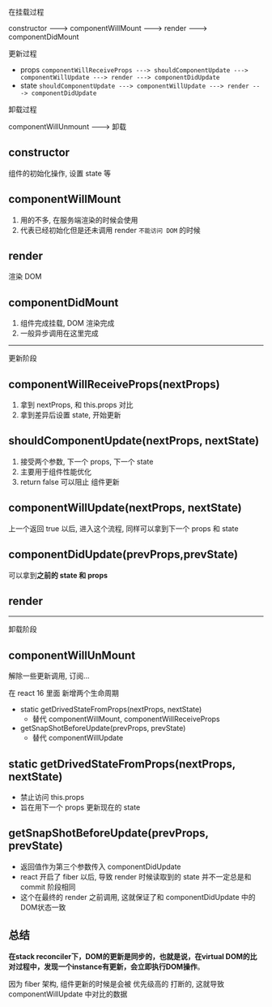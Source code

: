 在挂载过程

constructor ---> componentWillMount ---> render ---> componentDidMount

更新过程

- props `componentWillReceiveProps ---> shouldComponentUpdate ---> componentWillUpdate ---> render ---> componentDidUpdate`
- state  `shouldComponentUpdate ---> componentWillUpdate ---> render ---> componentDidUpdate`

卸载过程

componentWillUnmount ---> 卸载

## constructor

组件的初始化操作, 设置 state 等

## componentWillMount

1. 用的不多, 在服务端渲染的时候会使用
2. 代表已经初始化但是还未调用 render `不能访问 DOM` 的时候

## render

渲染 DOM

## componentDidMount

1. 组件完成挂载, DOM 渲染完成
2. 一般异步调用在这里完成

---

更新阶段

## componentWillReceiveProps(nextProps)

1. 拿到 nextProps, 和 this.props 对比
2. 拿到差异后设置 state, 开始更新

## shouldComponentUpdate(nextProps, nextState)

1. 接受两个参数, 下一个 props, 下一个 state
2. 主要用于组件性能优化
3. return false 可以阻止 组件更新

## componentWillUpdate(nextProps, nextState)

上一个返回 true 以后, 进入这个流程, 同样可以拿到下一个 props 和 state

## componentDidUpdate(prevProps,prevState)

可以拿到**之前的 state 和 props**

## render

---

卸载阶段

## componentWillUnMount

解除一些更新调用, 订阅...



在 react 16 里面 新增两个生命周期

- static getDrivedStateFromProps(nextProps, nextState)
  - 替代 componentWillMount, componentWillReceiveProps
- getSnapShotBeforeUpdate(prevProps, prevState)
  - 替代 componentWillUpdate

## static getDrivedStateFromProps(nextProps, nextState)

- 禁止访问 this.props
- 旨在用下一个 props 更新现在的 state

## getSnapShotBeforeUpdate(prevProps, prevState)

- 返回值作为第三个参数传入 componentDidUpdate
- react 开启了 fiber 以后, 导致 render 时候读取到的 state 并不一定总是和 commit 阶段相同
- 这个在最终的 render 之前调用, 这就保证了和 componentDidUpdate 中的DOM状态一致



## 总结

**在stack reconciler下，DOM的更新是同步的，也就是说，在virtual DOM的比对过程中，发现一个instance有更新，会立即执行DOM操作**。

因为 fiber 架构, 组件更新的时候是会被 优先级高的 打断的, 这就导致 componentWillUpdate 中对比的数据
